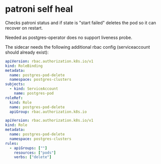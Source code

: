 # patroni self heal

Checks patroni status and if state is "start failed" deletes the pod so it can recover on restart. 

Needed as postgres-operator does no support liveness probe.

The sidecar needs the following additional rbac config (serviceaccount should already exist):

```yaml
apiVersion: rbac.authorization.k8s.io/v1
kind: RoleBinding
metadata:
  name: postgres-pod-delete
  namespace: postgres-clusters
subjects:
  - kind: ServiceAccount
    name: postgres-pod
roleRef:
  kind: Role
  name: postgres-pod-delete
  apiGroup: rbac.authorization.k8s.io
```

```yaml
apiVersion: rbac.authorization.k8s.io/v1
kind: Role
metadata:
  name: postgres-pod-delete
  namespace: postgres-clusters
rules:
  - apiGroups: [""]
    resources: ["pods"]
    verbs: ["delete"]
```
